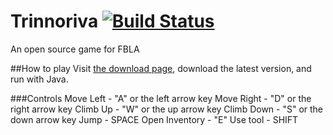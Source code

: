 # Trinnoriva [![Build Status](https://travis-ci.org/FBLA-Game/Game.svg?branch=master)](https://travis-ci.org/FBLA-Game/Game)
An open source game for FBLA

##How to play
Visit [the download page](http://vps69891.vps.ovh.ca:8080/job/Trinnorica/ws/downloads/latest), download the latest version, and run with Java.

###Controls
Move Left - "A" or the left arrow key
Move Right - "D" or the right arrow key
Climb Up - "W" or the up arrow key
Climb Down - "S" or the down arrow key
Jump - SPACE
Open Inventory - "E"
Use tool - SHIFT
